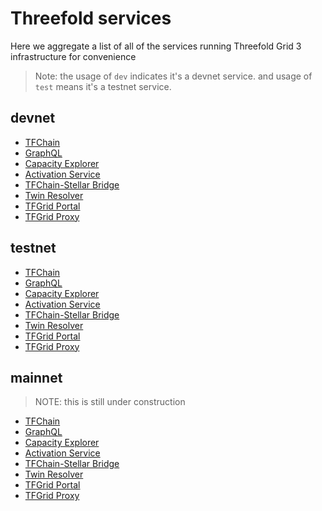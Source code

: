 # Threefold services

Here we aggregate a list of all of the services running Threefold Grid 3 infrastructure for convenience

> Note: the usage of `dev` indicates it's a devnet service.
> and usage of `test` means it's a testnet service. 

## devnet

- [TFChain](wss://tfchain.dev.grid.tf)
- [GraphQL](https://graphql.dev.grid.tf/graphql)
- [Capacity Explorer](https://explorer.dev.grid.tf)
- [Activation Service](https://activation.dev.grid.tf)
- [TFChain-Stellar Bridge](https://bridge.dev.grid.tf)
- [Twin Resolver](https://twin.dev.grid.tf)
- [TFGrid Portal ](https://portal.dev.grid.tf)
- [TFGrid Proxy ](https://gridproxy.dev.grid.tf)


## testnet


- [TFChain](wss://tfchain.test.grid.tf)
- [GraphQL](https://graphql.test.grid.tf/graphql)
- [Capacity Explorer](https://explorer.test.grid.tf)
- [Activation Service](https://activation.test.grid.tf)
- [TFChain-Stellar Bridge](https://bridge.test.grid.tf)
- [Twin Resolver](https://twin.test.grid.tf)
- [TFGrid Portal ](https://portal.test.grid.tf)
- [TFGrid Proxy ](https://gridproxy.test.grid.tf)

## mainnet

> NOTE: this is still under construction
> 


- [TFChain](wss://tfchain.grid.tf)
- [GraphQL](https://graphql.grid.tf/graphql)
- [Capacity Explorer](https://explorer.grid.tf)
- [Activation Service](https://activation.grid.tf)
- [TFChain-Stellar Bridge](https://bridge.grid.tf)
- [Twin Resolver](https://twin.grid.tf)
- [TFGrid Portal ](https://portal.grid.tf)
- [TFGrid Proxy ](https://gridproxy.grid.tf)